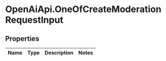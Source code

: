 # OpenAiApi.OneOfCreateModerationRequestInput

## Properties
Name | Type | Description | Notes
------------ | ------------- | ------------- | -------------
